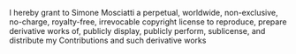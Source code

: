 
I hereby grant to Simone Mosciatti a perpetual, worldwide, non-exclusive, no-charge, royalty-free, irrevocable copyright license to reproduce, prepare derivative works of, publicly display, publicly perform, sublicense, and distribute my Contributions and such derivative works

